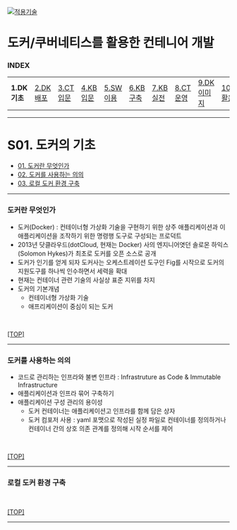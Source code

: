 [kubernetes]: https://github.com/JaceKim-TheAL/D2508_Kubernetes
[![적용기술](https://skillicons.dev/icons?i=docker,kubernetes&theme=dark)][kubernetes]

# 도커/쿠버네티스를 활용한 컨테니어 개발

### INDEX

<table>
  <tr>
    <td><b href="sect_01.md">1.DK기초 </b></td>
    <td><a href="sect_02.md">2.DK배포 </a></td>
    <td><a href="sect_03.md">3.CT입문 </a></td>
    <td><a href="sect_04.md">4.KB입문 </a></td>
    <td><a href="sect_05.md">5.SW이용 </a></td>
    <td><a href="sect_06.md">6.KB구축 </a></td>
    <td><a href="sect_07.md">7.KB실전 </a></td>
    <td><a href="sect_08.md">8.CT운영 </a></td>
    <td><a href="sect_09.md">9.DK이미지   </a></td>
    <td><a href="sect_10.md">10.DK활용법  </a></td>
    <td><a href="sect_ABC.md">부록        </a></td>
  </tr>
</table>

---
# S01. 도커의 기초
- [01. 도커란 무엇인가](#도커란-무엇인가)
- [02. 도커를 사용하는 의의](#도커를-사용하는-의의)
- [03. 로컬 도커 환경 구축](#로컬-도커-환경-구축)

---
### 도커란 무엇인가

- 도커(Docker) : 컨테이너형 가상화 기술을 구현하기 위한 상주 애플리케이션과 이 애플리케이션을 조작하기 위한 명령행 도구로 구성되는 프로덕트
- 2013년 닷클라우드(dotCloud, 현재는 Docker) 사의 엔지니어엿던 솔로몬 하익스(Solomon Hykes)가 최초로 도커를 오픈 소스로 공개
- 도커가 인기를 얻게 되자 도커사는 오케스트레이션 도구인 Fig를 시작으로 도커의 지원도구를 하나씩 인수하면서 세력을 확대
- 현재는 컨테이너 관련 기술의 사실상 표준 지위를 차지
- 도커의 기본개념
  - 컨테이너형 가상화 기술
  - 애프리케이션이 중심이 되는 도커

<br/>

[[TOP]](#index)

---
### 도커를 사용하는 의의

- 코드로 관리하는 인프라와 불변 인프라 : Infrastruture as Code & Immutable Infrastructure
- 애플리케이션과 인프라 묶어 구축하기
- 애플리케이션 구성 관리의 용이성
  - 도커 컨테이너는 애플리케이션고 인프라를 함께 담은 상자
  - 도커 컴포저 사용 : yaml 포맷으로 작성된 실정 파일로 컨테이너를 정의하거나 컨테이너 간의 상호 의존 관계를 정의해 시작 순서를 제어
  
<br/>

[[TOP]](#index)

---
### 로컬 도커 환경 구축

<br/>

[[TOP]](#index)

---

